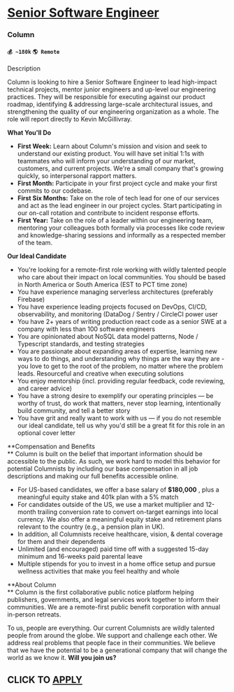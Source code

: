 # [Senior Software Engineer](https://www.remotewlb.com/apply/senior-software-engineer-84925)  
### Column  
#### `💰 ~180k` `🌎 Remote`  

Description

Column is looking to hire a Senior Software Engineer to lead high-impact technical projects, mentor junior engineers and up-level our engineering practices. They will be responsible for executing against our product roadmap, identifying & addressing large-scale architectural issues, and strengthening the quality of our engineering organization as a whole. The role will report directly to Kevin McGillivray.

**What You'll Do**

  * **First Week:** Learn about Column's mission and vision and seek to understand our existing product. You will have set initial 1:1s with teammates who will inform your understanding of our market, customers, and current projects. We're a small company that's growing quickly, so interpersonal rapport matters.
  * **First Month:** Participate in your first project cycle and make your first commits to our codebase.
  * **First Six Months:** Take on the role of tech lead for one of our services and act as the lead engineer in our project cycles. Start participating in our on-call rotation and contribute to incident response efforts.
  * **First Year:** Take on the role of a leader within our engineering team, mentoring your colleagues both formally via processes like code review and knowledge-sharing sessions and informally as a respected member of the team.

**Our Ideal Candidate**

  * You're looking for a remote-first role working with wildly talented people who care about their impact on local communities. You should be based in North America or South America (EST to PCT time zone)
  * You have experience managing serverless architectures (preferably Firebase)
  * You have experience leading projects focused on DevOps, CI/CD, observability, and monitoring (DataDog / Sentry / CircleCI power user
  * You have 2+ years of writing production react code as a senior SWE at a company with less than 100 software engineers
  * You are opinionated about NoSQL data model patterns, Node / Typescript standards, and testing strategies
  * You are passionate about expanding areas of expertise, learning new ways to do things, and understanding why things are the way they are - you love to get to the root of the problem, no matter where the problem leads. Resourceful and creative when executing solutions
  * You enjoy mentorship (incl. providing regular feedback, code reviewing, and career advice)
  * You have a strong desire to exemplify our operating principles — be worthy of trust, do work that matters, never stop learning, intentionally build community, and tell a better story
  * You have grit and really want to work with us — if you do not resemble our ideal candidate, tell us why you'd still be a great fit for this role in an optional cover letter

**Compensation and Benefits  
** Column is built on the belief that important information should be accessible to the public. As such, we work hard to model this behavior for potential Columnists by including our base compensation in all job descriptions and making our full benefits accessible online.

  * For US-based candidates, we offer a base salary of **$180,000** , plus a meaningful equity stake and 401k plan with a 5% match
  * For candidates outside of the US, we use a market multiplier and 12-month trailing conversion rate to convert on-target earnings into local currency. We also offer a meaningful equity stake and retirement plans relevant to the country (e.g., a pension plan in UK). 
  * In addition, all Columnists receive healthcare, vision, & dental coverage for them and their dependents
  * Unlimited (and encouraged) paid time off with a suggested 15-day minimum and 16-weeks paid parental leave 
  * Multiple stipends for you to invest in a home office setup and pursue wellness activities that make you feel healthy and whole

**About Column  
** Column is the first collaborative public notice platform helping publishers, governments, and legal services work together to inform their communities. We are a remote-first public benefit corporation with annual in-person retreats.

To us, people are everything. Our current Columnists are wildly talented people from around the globe. We support and challenge each other. We address real problems that people face in their communities. We believe that we have the potential to be a generational company that will change the world as we know it. **Will you join us?**

  
## CLICK TO [APPLY](https://www.remotewlb.com/apply/senior-software-engineer-84925)


